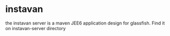 instavan
========

the instavan server is a maven JEE6 application design for glassfish. Find it on instavan-server directory